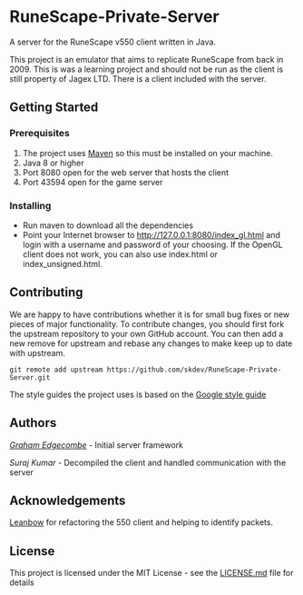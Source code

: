 # RuneScape-Private-Server
A server for the RuneScape v550 client written in Java.

This project is an emulator that aims to replicate RuneScape from back in 2009. This is was a learning project and should not be run as the client is still property of Jagex LTD.
There is a client included with the server.

## Getting Started

### Prerequisites
1. The project uses [Maven](https://maven.apache.org/) so this must be installed on your machine.
2. Java 8 or higher
3. Port 8080 open for the web server that hosts the client
4. Port 43594 open for the game server

### Installing
- Run maven to download all the dependencies
- Point your Internet browser to http://127.0.0.1:8080/index_gl.html and login with a username and password of your choosing. If the OpenGL client does not work, you can also use index.html or index_unsigned.html.

## Contributing
We are happy to have contributions whether it is for small bug fixes or new pieces of major functionality. To contribute changes, you should first fork the upstream repository to your own GitHub account. You can then add a new remove for upstream and rebase any changes to
make keep up to date with upstream.

`git remote add upstream https://github.com/skdev/RuneScape-Private-Server.git`

The style guides the project uses is based on the [Google style guide](https://google.github.io/styleguide/javaguide.html)

## Authors
*[Graham Edgecombe](https://github.com/grahamedgecombe)* - Initial server framework

*Suraj Kumar* - Decompiled the client and handled communication with the server

## Acknowledgements
[Leanbow](https://github.com/leanbow) for refactoring the 550 client and helping to identify packets.

## License
This project is licensed under the MIT License - see the [LICENSE.md](LICENSE.md) file for details
